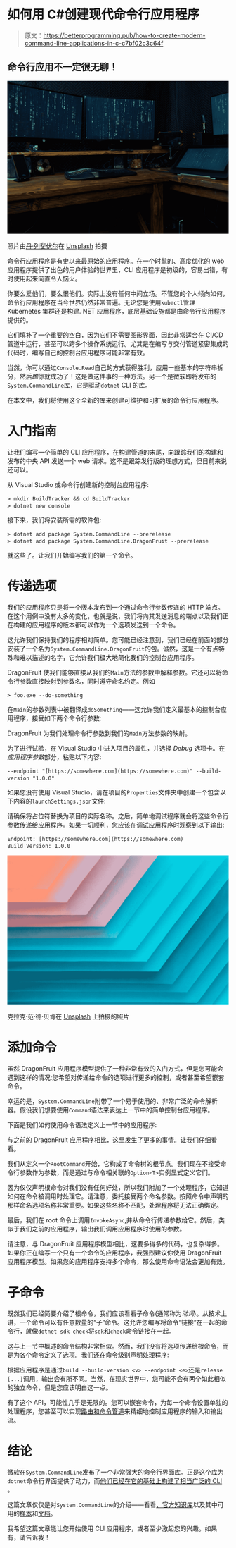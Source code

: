 # 如何用 C#创建现代命令行应用程序

> 原文：<https://betterprogramming.pub/how-to-create-modern-command-line-applications-in-c-c7bf02c3c64f>

## 命令行应用不一定很无聊！

![](img/8fb9a4383bc45203c7a32e587ad721ba.png)

照片由[丹·列斐伏尔](https://unsplash.com/@danlefeb?utm_source=medium&utm_medium=referral)在 [Unsplash](https://unsplash.com?utm_source=medium&utm_medium=referral) 拍摄

命令行应用程序是有史以来最原始的应用程序。在一个时髦的、高度优化的 web 应用程序提供了出色的用户体验的世界里，CLI 应用程序是初级的，容易出错，有时使用起来简直令人恼火。

你要么爱他们，要么恨他们。实际上没有任何中间立场。不管您的个人倾向如何，命令行应用程序在当今世界仍然非常普遍。无论您是使用`kubectl`管理 Kubernetes 集群还是构建. NET 应用程序，底层基础设施都是由命令行应用程序提供的。

它们填补了一个重要的空白，因为它们不需要图形界面，因此非常适合在 CI/CD 管道中运行，甚至可以跨多个操作系统运行。尤其是在编写与交付管道紧密集成的代码时，编写自己的控制台应用程序可能非常有效。

当然，你可以通过`Console.Read`自己的方式获得胜利，应用一些基本的字符串拆分，然后*瞧*你就成功了！这是做这件事的一种方法。另一个是微软即将发布的`System.CommandLine`库，它是驱动`dotnet` CLI 的库。

在本文中，我们将使用这个全新的库来创建可维护和可扩展的命令行应用程序。

# 入门指南

让我们编写一个简单的 CLI 应用程序，在构建管道的末尾，向跟踪我们的构建和发布的中央 API 发送一个 web 请求。这不是跟踪发行版的理想方式，但目前来说还可以。

从 Visual Studio 或命令行创建新的控制台应用程序:

```
> mkdir BuildTracker && cd BuildTracker
> dotnet new console
```

接下来，我们将安装所需的软件包:

```
> dotnet add package System.CommandLine --prerelease
> dotnet add package System.CommandLine.DragonFruit --prerelease
```

就这些了。让我们开始编写我们的第一个命令。

# 传递选项

我们的应用程序只是将一个版本发布到一个通过命令行参数传递的 HTTP 端点。在这个用例中没有太多的变化，也就是说，我们将向其发送消息的端点以及我们正在构建的应用程序的版本都可以作为一个选项发送到一个命令。

这允许我们保持我们的程序相对简单。您可能已经注意到，我们已经在前面的部分安装了一个名为`System.CommandLine.DragonFruit`的包。诚然，这是一个有点特殊和难以描述的名字，它允许我们极大地简化我们的控制台应用程序。

DragonFruit 使我们能够直接从我们的`Main`方法的参数中解释参数。它还可以将命令行参数直接映射到参数名，同时遵守命名约定。例如

```
> foo.exe --do-something
```

在`Main`的参数列表中被翻译成`doSomething`——这允许我们定义最基本的控制台应用程序，接受如下两个命令行参数:

DragonFruit 为我们处理命令行参数到我们的`Main`方法参数的映射。

为了进行试验，在 Visual Studio 中进入项目的属性，并选择 *Debug* 选项卡。在*应用程序参数*部分，粘贴以下内容:

```
--endpoint "[https://somewhere.com](https://somewhere.com)" --build-version "1.0.0"
```

如果您没有使用 Visual Studio，请在项目的`Properties`文件夹中创建一个包含以下内容的`launchSettings.json`文件:

请确保将占位符替换为项目的实际名称。之后，简单地调试程序就会将这些命令行参数传递给应用程序。如果一切顺利，您应该在调试应用程序时观察到以下输出:

```
Endpoint: [https://somewhere.com](https://somewhere.com)
Build Version: 1.0.0
```

![](img/c2c20c237ee57883e7d4d5c7ada7ba76.png)

克拉克·范·德·贝肯在 [Unsplash](https://unsplash.com?utm_source=medium&utm_medium=referral) 上拍摄的照片

# 添加命令

虽然 DragonFruit 应用程序模型提供了一种非常有效的入门方式，但是您可能会遇到这样的情况:您希望对传递给命令的选项进行更多的控制，或者甚至希望嵌套命令。

幸运的是，`System.CommandLine`附带了一个易于使用的、非常广泛的命令解析器。假设我们想要使用`Command`语法来表达上一节中的简单控制台应用程序。

下面是我们如何使用命令语法定义上一节中的应用程序:

与之前的 DragonFruit 应用程序相比，这里发生了更多的事情。让我们仔细看看。

我们从定义一个`RootCommand`开始，它构成了命令树的根节点。我们现在不接受命令行参数作为参数，而是通过与命令相关联的`Option<T>`实例显式定义它们。

因为仅仅声明根命令对我们没有任何好处，所以我们附加了一个处理程序，它知道如何在命令被调用时处理它。请注意，委托接受两个命名参数。按照命令中声明的那样命名选项名称非常重要。如果这些名称不匹配，处理程序将无法正确绑定。

最后，我们在 root 命令上调用`InvokeAsync`,并从命令行传递参数给它。然后，类似于我们之前的应用程序，输出我们调用应用程序时使用的参数。

请注意，与 DragonFruit 应用程序模型相比，这要多得多的代码，也复杂得多。如果你正在编写一个只有一个命令的应用程序，我强烈建议你使用 DragonFruit 应用程序模型。如果您的应用程序支持多个命令，那么使用命令语法会更加有效。

# 子命令

既然我们已经简要介绍了根命令，我们应该看看子命令(通常称为*动词*)。从技术上讲，一个命令可以有任意数量的“子”命令。这允许您编写将命令“链接”在一起的命令行，就像`dotnet sdk check`将`sdk`和`check`命令链接在一起。

这与上一节中概述的命令结构非常相似。然而，我们没有将选项传递给根命令，而是为各个命令定义了选项。我们还在命令级别声明处理程序:

根据应用程序是通过`build --build-version <v> --endpoint <e>`还是`release [...]`调用，输出会有所不同。当然，在现实世界中，您可能不会有两个如此相似的独立命令，但是您应该明白这一点。

有了这个 API，可能性几乎是无限的。您可以嵌套命令，为每一个命令设置单独的处理程序，您甚至可以实现[路由和命令管道](https://github.com/dotnet/command-line-api/blob/main/docs/How-To.md#Middleware-Pipeline)来精细地控制应用程序的输入和输出流。

# 结论

微软在`System.CommandLine`发布了一个非常强大的命令行界面库。正是这个库为`dotnet`命令行界面提供了动力，而[他们已经在它的基础上构建了相当广泛的 CLI](https://github.com/dotnet/sdk/tree/main/src/Cli/dotnet) 。

这篇文章仅仅是对`System.CommandLine`的介绍——看看[、官方知识库](https://github.com/dotnet/command-line-api)以及其中可用的[样本](https://github.com/dotnet/command-line-api/tree/main/samples)和[文档](https://github.com/dotnet/command-line-api/tree/main/docs)。

我希望这篇文章能让您开始使用 CLI 应用程序，或者至少激起您的兴趣。如果有，请告诉我！